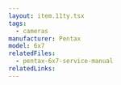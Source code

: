```yaml
---
layout: item.11ty.tsx
tags:
  - cameras
manufacturer: Pentax
model: 6x7
relatedFiles:
  - pentax-6x7-service-manual
relatedLinks:
---
```

